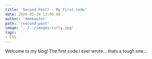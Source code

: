 ```yaml
---
title: 'Second Post! - My first code'
date: 2020-05-28 13:00:00
author: 'demkantor'
path: '/second-post'
image: '../../images/curly.jpg'
tags:
- CSS
---
```


Welcome to my blog! The first code i ever wrote... thats a tough one...